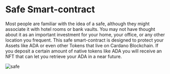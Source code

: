 # Safe Smart-contract

Most people are familiar with the idea of a safe, although they might associate it with hotel rooms or bank vaults. You may not have thought about it as an important investment for your home, your office, or any other location you frequent. This safe smart-contract is designed to protect your Assets like ADA or even other Tokens that live on Cardano Blockchain. If you deposit a certain amount of native tokens like ADA you will receive an NFT that can let you retrieve your ADA in a near future.
 
 ![safe](https://user-images.githubusercontent.com/91890944/174811778-3146d3a1-31b8-42b8-bbd6-ce1b01e184f9.jpeg)
